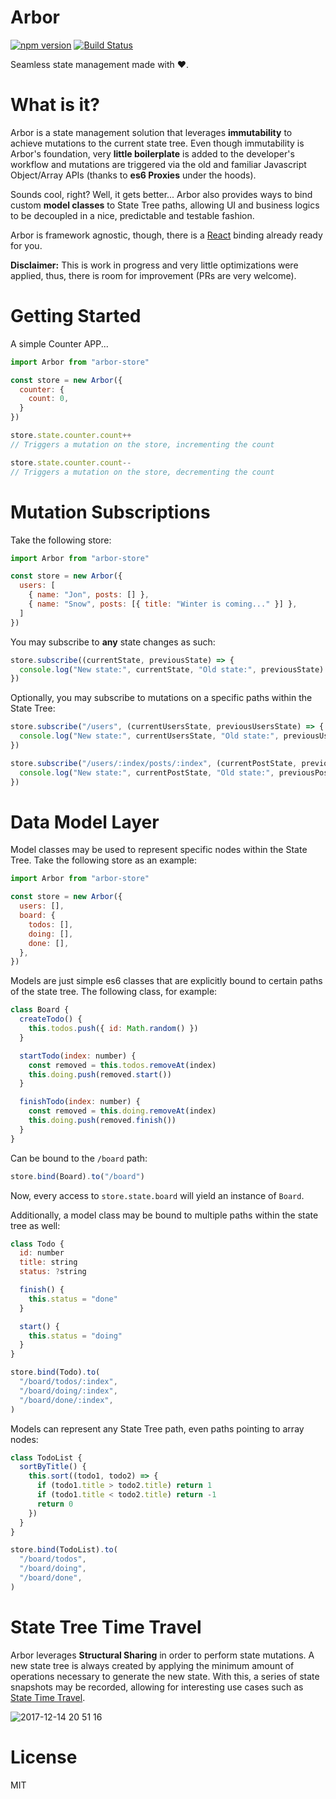 # Arbor

[![npm version](https://badge.fury.io/js/arbor-store.svg)](https://badge.fury.io/js/arbor-store) [![Build Status](https://travis-ci.org/drborges/arbor-store.svg?branch=master)](https://travis-ci.org/drborges/arbor-store)

Seamless state management made with ❤️.

# What is it?

Arbor is a state management solution that leverages **immutability** to achieve mutations to the current state tree. Even though immutability is Arbor's foundation, very **little boilerplate** is added to the developer's workflow and mutations are triggered via the old and familiar Javascript Object/Array APIs (thanks to **es6 Proxies** under the hoods).

Sounds cool, right? Well, it gets better... Arbor also provides ways to bind custom **model classes** to State Tree paths, allowing UI and business logics to be decoupled in a nice, predictable and testable fashion.

Arbor is framework agnostic, though, there is a [React](https://github.com/drborges/arbor-react) binding already ready for you.

**Disclaimer:** This is work in progress and very little optimizations were applied, thus, there is room for improvement (PRs are very welcome).

# Getting Started

A simple Counter APP...

```js
import Arbor from "arbor-store"

const store = new Arbor({
  counter: {
    count: 0,
  }
})

store.state.counter.count++
// Triggers a mutation on the store, incrementing the count

store.state.counter.count--
// Triggers a mutation on the store, decrementing the count
```

# Mutation Subscriptions

Take the following store:

```js
import Arbor from "arbor-store"

const store = new Arbor({
  users: [
    { name: "Jon", posts: [] },
    { name: "Snow", posts: [{ title: "Winter is coming..." }] },
  ]
})
```

You may subscribe to **any** state changes as such:

```js
store.subscribe((currentState, previousState) => {
  console.log("New state:", currentState, "Old state:", previousState)
})
```

Optionally, you may subscribe to mutations on a specific paths within the State Tree:

```js
store.subscribe("/users", (currentUsersState, previousUsersState) => {
  console.log("New state:", currentUsersState, "Old state:", previousUsersState)
})

store.subscribe("/users/:index/posts/:index", (currentPostState, previousPostState) => {
  console.log("New state:", currentPostState, "Old state:", previousPostState)
})
```

# Data Model Layer

Model classes may be used to represent specific nodes within the State Tree. Take the following store as an example:

```js
import Arbor from "arbor-store"

const store = new Arbor({
  users: [],
  board: {
    todos: [],
    doing: [],
    done: [],
  },
})
```

Models are just simple es6 classes that are explicitly bound to certain paths of the state tree. The following class, for example:

```js
class Board {
  createTodo() {
    this.todos.push({ id: Math.random() })
  }

  startTodo(index: number) {
    const removed = this.todos.removeAt(index)
    this.doing.push(removed.start())
  }

  finishTodo(index: number) {
    const removed = this.doing.removeAt(index)
    this.doing.push(removed.finish())
  }
}
```

Can be bound to the `/board` path:

```js
store.bind(Board).to("/board")
```

Now, every access to `store.state.board` will yield an instance of `Board`.

Additionally, a model class may be bound to multiple paths within the state tree as well:

```js
class Todo {
  id: number
  title: string
  status: ?string

  finish() {
    this.status = "done"
  }

  start() {
    this.status = "doing"
  }
}

store.bind(Todo).to(
  "/board/todos/:index",
  "/board/doing/:index",
  "/board/done/:index",
)
```

Models can represent any State Tree path, even paths pointing to array nodes:

```js
class TodoList {
  sortByTitle() {
    this.sort((todo1, todo2) => {
      if (todo1.title > todo2.title) return 1
      if (todo1.title < todo2.title) return -1
      return 0
    })
  }
}

store.bind(TodoList).to(
  "/board/todos",
  "/board/doing",
  "/board/done",
)
```

# State Tree Time Travel

Arbor leverages **Structural Sharing** in order to perform state mutations. A new state tree is always created by applying the minimum amount of operations necessary to generate the new state. With this, a series of state snapshots may be recorded, allowing for interesting use cases such as [State Time Travel](https://github.com/drborges/arbor-timetravel).

![2017-12-14 20 51 16](https://user-images.githubusercontent.com/508128/34018352-9d031a56-e110-11e7-9e3f-9f30a3c2e8ad.gif)

# License

MIT
